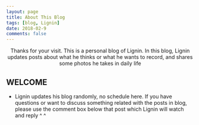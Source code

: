 ```yaml
---
layout: page
title: About This Blog
tags: [blog, Lignin]
date: 2018-02-9
comments: false
---
```

    
<center>Thanks for your visit. This is a personal blog of Lignin. In this blog, Lignin updates posts about what he thinks or what he wants to record, and shares some photos he takes in daily life</center>

## WELCOME
* Lignin updates his blog randomly, no schedule here. If you have questions or want to discuss something related with the posts in blog, please use the comment box below that post which Lignin will watch and reply ^ ^
